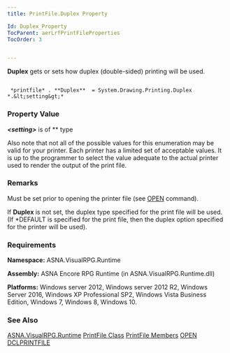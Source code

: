 ```yaml
---
title: PrintFile.Duplex Property

Id: Duplex_Property
TocParent: aerLrfPrintFileProperties
TocOrder: 3


---
```


**Duplex** gets or sets how duplex (double-sided) printing will be used. 

```

 *printfile* . **Duplex**  = System.Drawing.Printing.Duplex *.&lt;setting&gt;* 
```

### Property Value
***&lt;setting&gt;*** is of ** type 

Also note that not all of the possible values for this enumeration may be valid for your printer. Each printer has a limited set of acceptable values. It is up to the programmer to select the value adequate to the actual printer used to render the output of the print file. 

### Remarks
Must be set prior to opening the printer file (see [OPEN](OPEN.html) command). 

If **Duplex** is not set, the duplex type specified for the print file will be used. (If *DEFAULT is specified for the print file, then the duplex option specified for the printer will be used). 

### Requirements
**Namespace:** ASNA.VisualRPG.Runtime 

**Assembly:** ASNA Encore RPG Runtime (in ASNA.VisualRPG.Runtime.dll) 

**Platforms:** Windows server 2012, Windows server 2012 R2, Windows Server 2016, Windows XP Professional SP2, Windows Vista Business Edition, Windows 7, Windows 8, Windows 10. 

### See Also
[ASNA.VisualRPG.Runtime](aerLrfRuntimeNamespace.html)
[PrintFile Class](aerLrfPrintFileClass.html)
[PrintFile Members](aerLrfPrintFileMembers.html)
[OPEN](OPEN.html)
[DCLPRINTFILE](DCLPRINTFILE.html) <br /> 
